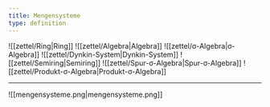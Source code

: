 ```yaml
---
title: Mengensysteme
type: definition
---
```


![[zettel/Ring|Ring]]
![[zettel/Algebra|Algebra]]
![[zettel/σ-Algebra|σ-Algebra]]
![[zettel/Dynkin-System|Dynkin-System]]
![[zettel/Semiring|Semiring]]
![[zettel/Spur-σ-Algebra|Spur-σ-Algebra]]
![[zettel/Produkt-σ-Algebra|Produkt-σ-Algebra]]

---

![[mengensysteme.png|mengensysteme.png]]
